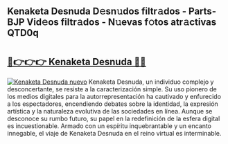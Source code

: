 ## Kenaketa Desnuda D𝚎sn𝚞dos filtr𝚊dos - Parts-BJP Vid𝚎os filtr𝚊dos - N𝚞evas f𝚘tos atr𝚊ctivas QTD0q

# <h2><a href="http://mb48mmy.tromn.icu/?c=Kenaketa+Desnuda">🔗👉👉👉 Kenaketa Desnuda 🔗🔗</a></h2>

[![Kenaketa Desnuda nuevo](https://i.imgur.com/pEAQMta.gif)](http://mb48mmy.tromn.icu/?c=Kenaketa+Desnuda)
Kenaketa Desnuda, un individuo complejo y desconcertante, se resiste a la caracterización simple. Su uso pionero de los medios digitales para la autorrepresentación ha cautivado y enfurecido a los espectadores, encendiendo debates sobre la identidad, la expresión artística y la naturaleza evolutiva de las sociedades en línea. Aunque se desconoce su rumbo futuro, su papel en la redefinición de la esfera digital es incuestionable. Armado con un espíritu inquebrantable y un encanto innegable, el viaje de Kenaketa Desnuda en el reino virtual es interminable.
